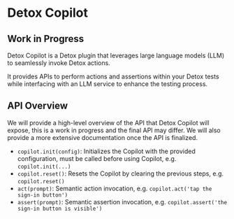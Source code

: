 # Detox Copilot

## Work in Progress

Detox Copilot is a Detox plugin that leverages large language models (LLM) to seamlessly invoke Detox actions.

It provides APIs to perform actions and assertions within your Detox tests while interfacing with an LLM service to enhance the testing process.

## API Overview

We will provide a high-level overview of the API that Detox Copilot will expose, this is a work in progress and the final API may differ. We will also provide a more extensive documentation once the API is finalized.

- `copilot.init(config)`: Initializes the Copilot with the provided configuration, must be called before using Copilot, e.g. `copilot.init(...)`
- `copilot.reset()`: Resets the Copilot by clearing the previous steps, e.g. `copilot.reset()`
- `act(prompt)`: Semantic action invocation, e.g. `copilot.act('tap the sign-in button')`
- `assert(prompt)`: Semantic assertion invocation, e.g. `copilot.assert('the sign-in button is visible')`

